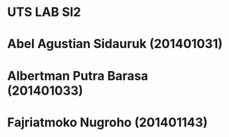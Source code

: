 # UTS LAB SI2
#
# Abel Agustian Sidauruk (201401031)
# Albertman Putra Barasa (201401033)
# Fajriatmoko Nugroho    (201401143)
